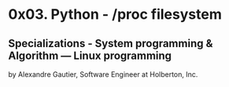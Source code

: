 # 0x03. Python - /proc filesystem

## Specializations - System programming & Algorithm ― Linux programming

by Alexandre Gautier, Software Engineer at Holberton, Inc.
